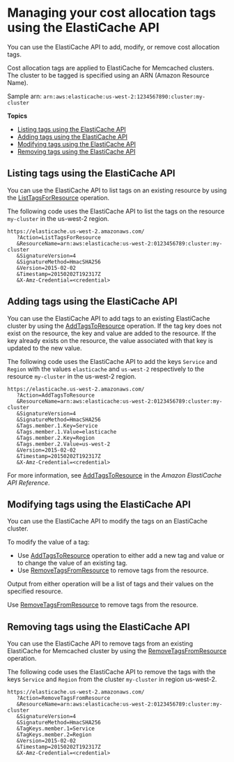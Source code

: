 # Managing your cost allocation tags using the ElastiCache API<a name="Tagging.Managing.API"></a>

You can use the ElastiCache API to add, modify, or remove cost allocation tags\.

Cost allocation tags are applied to ElastiCache for Memcached clusters\. The cluster to be tagged is specified using an ARN \(Amazon Resource Name\)\.

Sample arn: `arn:aws:elasticache:us-west-2:1234567890:cluster:my-cluster`

**Topics**
+ [Listing tags using the ElastiCache API](#Tagging.Managing.API.List)
+ [Adding tags using the ElastiCache API](#Tagging.Managing.API.Add)
+ [Modifying tags using the ElastiCache API](#Tagging.Managing.API.Modify)
+ [Removing tags using the ElastiCache API](#Tagging.Managing.API.Remove)

## Listing tags using the ElastiCache API<a name="Tagging.Managing.API.List"></a>

You can use the ElastiCache API to list tags on an existing resource by using the [ListTagsForResource](https://docs.aws.amazon.com/AmazonElastiCache/latest/APIReference/API_ListTagsForResource.html) operation\.

The following code uses the ElastiCache API to list the tags on the resource `my-cluster` in the us\-west\-2 region\.

```
https://elasticache.us-west-2.amazonaws.com/
   ?Action=ListTagsForResource
   &ResourceName=arn:aws:elasticache:us-west-2:0123456789:cluster:my-cluster
   &SignatureVersion=4
   &SignatureMethod=HmacSHA256
   &Version=2015-02-02
   &Timestamp=20150202T192317Z
   &X-Amz-Credential=<credential>
```

## Adding tags using the ElastiCache API<a name="Tagging.Managing.API.Add"></a>

You can use the ElastiCache API to add tags to an existing ElastiCache cluster by using the [AddTagsToResource](https://docs.aws.amazon.com/AmazonElastiCache/latest/APIReference/API_AddTagsToResource.html) operation\. If the tag key does not exist on the resource, the key and value are added to the resource\. If the key already exists on the resource, the value associated with that key is updated to the new value\.

The following code uses the ElastiCache API to add the keys `Service` and `Region` with the values `elasticache` and `us-west-2` respectively to the resource `my-cluster` in the us\-west\-2 region\. 

```
https://elasticache.us-west-2.amazonaws.com/
   ?Action=AddTagsToResource
   &ResourceName=arn:aws:elasticache:us-west-2:0123456789:cluster:my-cluster
   &SignatureVersion=4
   &SignatureMethod=HmacSHA256
   &Tags.member.1.Key=Service 
   &Tags.member.1.Value=elasticache
   &Tags.member.2.Key=Region
   &Tags.member.2.Value=us-west-2
   &Version=2015-02-02
   &Timestamp=20150202T192317Z
   &X-Amz-Credential=<credential>
```

For more information, see [AddTagsToResource](https://docs.aws.amazon.com/AmazonElastiCache/latest/APIReference/API_AddTagsToResource.html) in the *Amazon ElastiCache API Reference*\.

## Modifying tags using the ElastiCache API<a name="Tagging.Managing.API.Modify"></a>

You can use the ElastiCache API to modify the tags on an ElastiCache cluster\.

To modify the value of a tag:
+ Use [AddTagsToResource](https://docs.aws.amazon.com/AmazonElastiCache/latest/APIReference/API_AddTagsToResource.html) operation to either add a new tag and value or to change the value of an existing tag\.
+ Use [RemoveTagsFromResource](https://docs.aws.amazon.com/AmazonElastiCache/latest/APIReference/API_RemoveTagsFromResource.html) to remove tags from the resource\.

Output from either operation will be a list of tags and their values on the specified resource\.

Use [RemoveTagsFromResource](https://docs.aws.amazon.com/AmazonElastiCache/latest/APIReference/API_RemoveTagsFromResource.html) to remove tags from the resource\.

## Removing tags using the ElastiCache API<a name="Tagging.Managing.API.Remove"></a>

You can use the ElastiCache API to remove tags from an existing ElastiCache for Memcached cluster by using the [RemoveTagsFromResource](https://docs.aws.amazon.com/AmazonElastiCache/latest/APIReference/API_RemoveTagsFromResource.html) operation\.

The following code uses the ElastiCache API to remove the tags with the keys `Service` and `Region` from the cluster `my-cluster` in region us\-west\-2\.

```
https://elasticache.us-west-2.amazonaws.com/
   ?Action=RemoveTagsFromResource
   &ResourceName=arn:aws:elasticache:us-west-2:0123456789:cluster:my-cluster
   &SignatureVersion=4
   &SignatureMethod=HmacSHA256
   &TagKeys.member.1=Service
   &TagKeys.member.2=Region
   &Version=2015-02-02
   &Timestamp=20150202T192317Z
   &X-Amz-Credential=<credential>
```